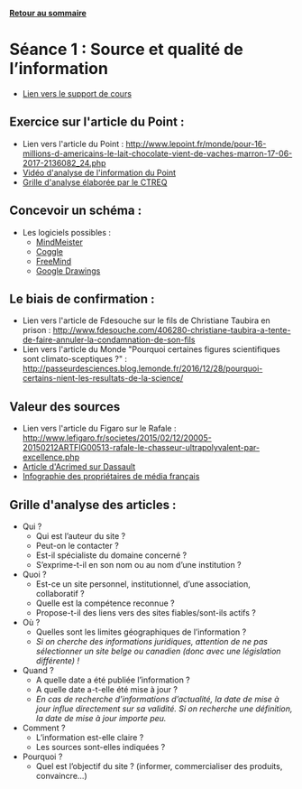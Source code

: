 **[Retour au sommaire](README.md)**

# Séance 1 : Source et qualité de l’information

- [Lien vers le support de cours](https://docs.google.com/presentation/d/1C9BsfUr3qJ3ApAFr-m-6fRjo_qYil6wlvEzkH1hnN7M/edit#slide=id.p)

## Exercice sur l'article du Point :
- Lien vers l'article du Point : http://www.lepoint.fr/monde/pour-16-millions-d-americains-le-lait-chocolate-vient-de-vaches-marron-17-06-2017-2136082_24.php
- [Vidéo d'analyse de l'information du Point](https://youtu.be/nQ3aaPaHCB4)
- [Grille d'analyse élaborée par le CTREQ](http://www.ctreq.qc.ca/wp-content/uploads/2016/01/2_Qualit%C3%A9-de-linformation.pdf)
    
## Concevoir un schéma :
- Les logiciels possibles :
  - [MindMeister](https://www.mindmeister.com/fr)
  - [Coggle](https://coggle.it/)
  - [FreeMind](http://freemind.sourceforge.net/wiki/index.php/Download)
  - [Google Drawings](https://docs.google.com/drawings/)
  
## Le biais de confirmation :

- Lien vers l'article de Fdesouche sur le fils de Christiane Taubira en prison : http://www.fdesouche.com/406280-christiane-taubira-a-tente-de-faire-annuler-la-condamnation-de-son-fils
- Lien vers l'article du Monde "Pourquoi certaines figures scientifiques sont climato-sceptiques ?" : http://passeurdesciences.blog.lemonde.fr/2016/12/28/pourquoi-certains-nient-les-resultats-de-la-science/

## Valeur des sources
- Lien vers l'article du Figaro sur le Rafale : http://www.lefigaro.fr/societes/2015/02/12/20005-20150212ARTFIG00513-rafale-le-chasseur-ultrapolyvalent-par-excellence.php
- [Article d'Acrimed sur Dassault](https://www.acrimed.org/Les-Dassault-fetent-la-vente-du-Rafale)
- [Infographie des propriétaires de média français](https://www.monde-diplomatique.fr/cartes/PPA)

## Grille d'analyse des articles :

- Qui ?
  - Qui est l’auteur du site ?
  - Peut-on le contacter ?
  - Est-il spécialiste du domaine concerné ?
  - S’exprime-t-il en son nom ou au nom d’une institution ?
- Quoi ?
  - Est-ce un site personnel, institutionnel, d’une association, collaboratif ?
  - Quelle est la compétence reconnue ?
  - Propose-t-il des liens vers des sites fiables/sont-ils actifs ?
- Où ?
  - Quelles sont les limites géographiques de l’information ?
  - *Si on cherche des informations juridiques, attention de ne pas sélectionner un site belge ou canadien (donc avec une législation différente) !*
- Quand ?
  - A quelle date a été publiée l’information ? 
  - A quelle date a-t-elle été mise à jour ?
  - *En cas de recherche d’informations d’actualité, la date de mise à jour influe directement sur sa validité. Si on recherche une définition, la date de mise à jour importe peu.*
- Comment ?
  - L’information est-elle claire ?
  - Les sources sont-elles indiquées ?
- Pourquoi ?
  - Quel est l’objectif du site ? (informer, commercialiser des produits, convaincre…)




